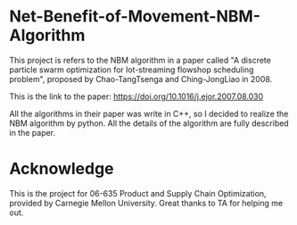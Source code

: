 # Net-Benefit-of-Movement-NBM-Algorithm
This project is refers to the NBM algorithm in a paper called "A discrete particle swarm optimization for lot-streaming flowshop scheduling problem", proposed by Chao-TangTsenga and Ching-JongLiao in 2008.

This is the link to the paper: https://doi.org/10.1016/j.ejor.2007.08.030

All the algorithms in their paper was write in C++, so I decided to realize the NBM algorithm by python. All the details of the algorithm are fully described in the paper.

# Acknowledge
This is the project for 06-635 Product and Supply Chain Optimization, provided by Carnegie Mellon University. Great thanks to TA for helping me out.
